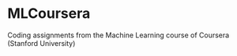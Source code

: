 # MLCoursera

Coding assignments from the Machine Learning course of Coursera (Stanford University)
